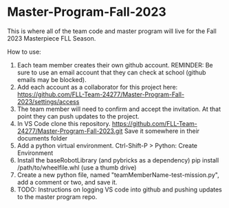 # Master-Program-Fall-2023

This is where all of the team code and master program will live for the Fall 2023 Masterpiece FLL Season.

How to use:

1. Each team member creates their own github account. REMINDER: Be sure to use an email account that they can check at school (github emails may be blocked).
2. Add each account as a collaborator for this project here: https://github.com/FLL-Team-24277/Master-Program-Fall-2023/settings/access
3. The team member will need to confirm and accept the invitation. At that point they can push updates to the project.
4. In VS Code clone this repository. https://github.com/FLL-Team-24277/Master-Program-Fall-2023.git Save it somewhere in their documents folder
5. Add a python virtual environment. Ctrl-Shift-P > Python: Create Environment
6. Install the baseRobotLibrary (and pybricks as a dependency) pip install /path/to/wheelfile.whl (use a thumb drive)
7. Create a new python file, named "teamMemberName-test-mission.py", add a comment or two, and save it.
8. TODO: Instructions on logging VS code into github and pushing updates to the master program repo.
